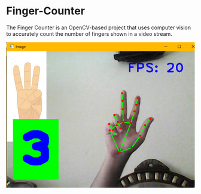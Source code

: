 # Finger-Counter

The Finger Counter is an OpenCV-based project that uses computer vision to accurately count the number of fingers shown in a video stream.

![Alt text](finger.jpg?raw=true "preview-1")
